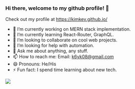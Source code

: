### Hi there, welcome to my github profile! 👋

<!--
**kimkev/kimkev** is a ✨ _special_ ✨ repository because its `README.md` (this file) appears on your GitHub profile.
-->

Check out my profile at https://kimkev.github.io/

- 🔭 I’m currently working on MERN stack implementation.
- 🌱 I’m currently learning React-Router, GraphQL.
- 👯 I’m looking to collaborate on cool web projects.
- 🤔 I’m looking for help with automation.
- 💬 Ask me about anything, any stuff.
- 📫 How to reach me: Email: k6yk08@gmail.com
- 😄 Pronouns: He/His
- ⚡ Fun fact: I spend time learning about new tech.

<img src="https://github-readme-stats.vercel.app/api?username=kimkev&&show_icons=true&title_color=ffffff&icon_color=bb2acf&text_color=daf7dc&bg_color=151515&count_private=true?&theme=THEME_NAME=synthwave">
